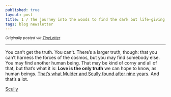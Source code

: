 ```yaml
---
published: true
layout: post
title: 1 / The journey into the woods to find the dark but life-giving secret within 
tags: blog newsletter
---
```


<small>*Originally posted via [TinyLetter](http://tinyletter.com/phocks)*</small>

---

You can’t get the truth. You can’t. There’s a larger truth, though: that you can’t harness the forces of the cosmos, but you may find somebody else. You may find another human being. That may be kind of corny and all of that, but that’s what it is: **Love is the only truth** we can hope to know, as human beings. [That’s what Mulder and Scully found after nine years](http://mail01.tinyletterapp.com/phocks/2-the-good-thing-about-ufos-is-they-re-real-whether-you-believe-in-them-or-not/16453526-m.imdb.com/name/nm0819487/quotes?c=2cad7a3b-6768-47e0-8ce7-a2aaed286edf). And that’s a lot.

[Scully](/public/img/scully-take-no-shit.png)